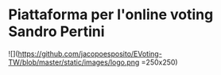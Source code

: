 # Piattaforma per l'online voting Sandro Pertini
![](https://github.com/jacopoesposito/EVoting-TW/blob/master/static/images/logo.png =250x250)

